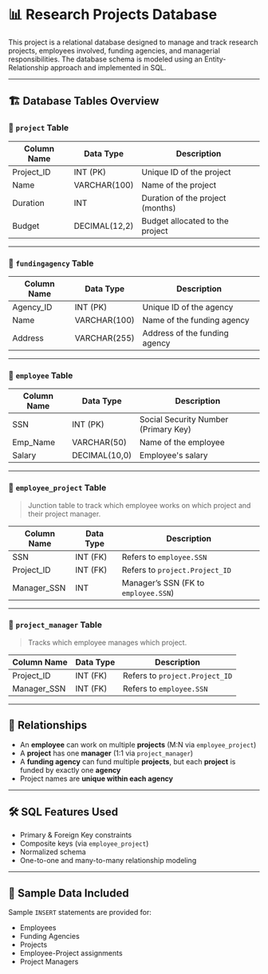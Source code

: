 # 📊 Research Projects Database

This project is a relational database designed to manage and track research projects, employees involved, funding agencies, and managerial responsibilities. The database schema is modeled using an Entity-Relationship approach and implemented in SQL.

---

## 🏗️ Database Tables Overview

### 📁 `project` Table
| Column Name | Data Type      | Description                       |
|-------------|----------------|-----------------------------------|
| Project_ID  | INT (PK)       | Unique ID of the project          |
| Name        | VARCHAR(100)   | Name of the project               |
| Duration    | INT            | Duration of the project (months)  |
| Budget      | DECIMAL(12,2)  | Budget allocated to the project   |

---

### 📁 `fundingagency` Table
| Column Name | Data Type      | Description                       |
|-------------|----------------|-----------------------------------|
| Agency_ID   | INT (PK)       | Unique ID of the agency           |
| Name        | VARCHAR(100)   | Name of the funding agency        |
| Address     | VARCHAR(255)   | Address of the funding agency     |

---

### 📁 `employee` Table
| Column Name | Data Type      | Description                       |
|-------------|----------------|-----------------------------------|
| SSN         | INT (PK)       | Social Security Number (Primary Key) |
| Emp_Name    | VARCHAR(50)    | Name of the employee              |
| Salary      | DECIMAL(10,0)  | Employee's salary                 |

---

### 📁 `employee_project` Table
> Junction table to track which employee works on which project and their project manager.

| Column Name | Data Type | Description                        |
|-------------|-----------|------------------------------------|
| SSN         | INT (FK)  | Refers to `employee.SSN`           |
| Project_ID  | INT (FK)  | Refers to `project.Project_ID`     |
| Manager_SSN | INT       | Manager’s SSN (FK to `employee.SSN`) |

---

### 📁 `project_manager` Table
> Tracks which employee manages which project.

| Column Name | Data Type | Description                        |
|-------------|-----------|------------------------------------|
| Project_ID  | INT (FK)  | Refers to `project.Project_ID`     |
| Manager_SSN | INT (FK)  | Refers to `employee.SSN`           |

---

## 🔗 Relationships

- An **employee** can work on multiple **projects** (M:N via `employee_project`)
- A **project** has one **manager** (1:1 via `project_manager`)
- A **funding agency** can fund multiple **projects**, but each **project** is funded by exactly one **agency**
- Project names are **unique within each agency**

---

## 🛠️ SQL Features Used
- Primary & Foreign Key constraints
- Composite keys (via `employee_project`)
- Normalized schema
- One-to-one and many-to-many relationship modeling

---

## 🚀 Sample Data Included
Sample `INSERT` statements are provided for:
- Employees
- Funding Agencies
- Projects
- Employee-Project assignments
- Project Managers



